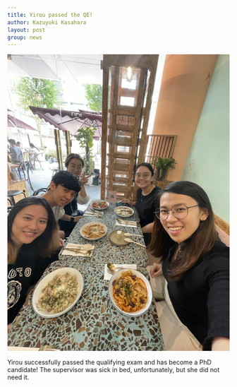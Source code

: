 ```yaml
---
title: Yirou passed the QE!
author: Kazuyuki Kasahara
layout: post
group: news
---
```

 <img src="/static/img/news/Yirou_QE.jpeg"  class="img-fluid">

Yirou successfully passed the qualifying exam and has become a PhD candidate!
The supervisor was sick in bed, unfortunately, but she did not need it.

